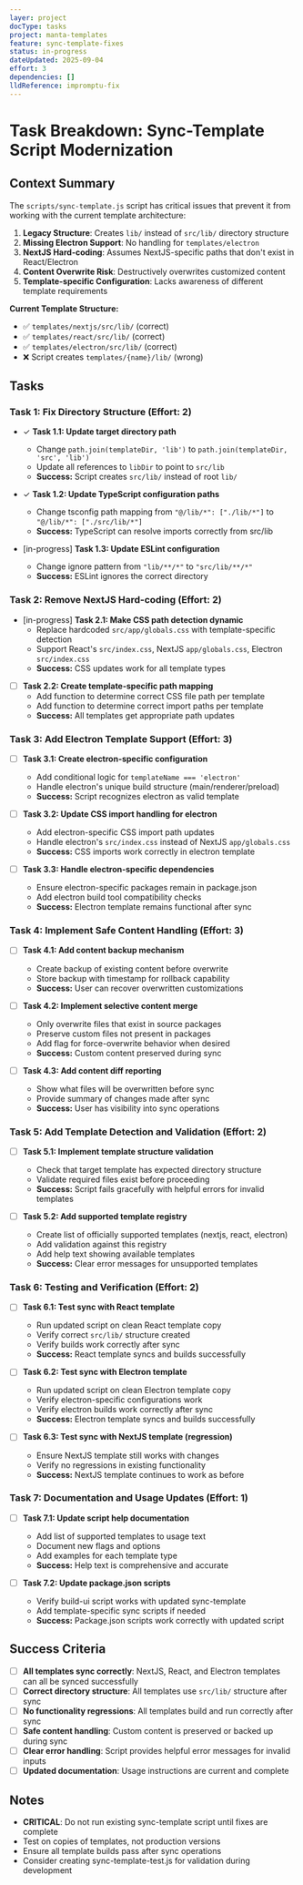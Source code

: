 ```yaml
---
layer: project
docType: tasks
project: manta-templates
feature: sync-template-fixes
status: in-progress
dateUpdated: 2025-09-04
effort: 3
dependencies: []
lldReference: impromptu-fix
---
```


# Task Breakdown: Sync-Template Script Modernization

## Context Summary

The `scripts/sync-template.js` script has critical issues that prevent it from working with the current template architecture:

1. **Legacy Structure**: Creates `lib/` instead of `src/lib/` directory structure
2. **Missing Electron Support**: No handling for `templates/electron` 
3. **NextJS Hard-coding**: Assumes NextJS-specific paths that don't exist in React/Electron
4. **Content Overwrite Risk**: Destructively overwrites customized content
5. **Template-specific Configuration**: Lacks awareness of different template requirements

**Current Template Structure:**
- ✅ `templates/nextjs/src/lib/` (correct)
- ✅ `templates/react/src/lib/` (correct) 
- ✅ `templates/electron/src/lib/` (correct)
- ❌ Script creates `templates/{name}/lib/` (wrong)

## Tasks

### Task 1: Fix Directory Structure (Effort: 2)
- ✓ **Task 1.1: Update target directory path**
  - Change `path.join(templateDir, 'lib')` to `path.join(templateDir, 'src', 'lib')`
  - Update all references to `libDir` to point to `src/lib`
  - **Success:** Script creates `src/lib/` instead of root `lib/`

- ✓ **Task 1.2: Update TypeScript configuration paths**
  - Change tsconfig path mapping from `"@/lib/*": ["./lib/*"]` to `"@/lib/*": ["./src/lib/*"]`
  - **Success:** TypeScript can resolve imports correctly from src/lib

- [in-progress] **Task 1.3: Update ESLint configuration**
  - Change ignore pattern from `"lib/**/*"` to `"src/lib/**/*"`
  - **Success:** ESLint ignores the correct directory

### Task 2: Remove NextJS Hard-coding (Effort: 2)
- [in-progress] **Task 2.1: Make CSS path detection dynamic**
  - Replace hardcoded `src/app/globals.css` with template-specific detection
  - Support React's `src/index.css`, NextJS `app/globals.css`, Electron `src/index.css`
  - **Success:** CSS updates work for all template types

- [ ] **Task 2.2: Create template-specific path mapping**
  - Add function to determine correct CSS file path per template
  - Add function to determine correct import paths per template
  - **Success:** All templates get appropriate path updates

### Task 3: Add Electron Template Support (Effort: 3)
- [ ] **Task 3.1: Create electron-specific configuration**
  - Add conditional logic for `templateName === 'electron'`
  - Handle electron's unique build structure (main/renderer/preload)
  - **Success:** Script recognizes electron as valid template

- [ ] **Task 3.2: Update CSS import handling for electron**
  - Add electron-specific CSS import path updates
  - Handle electron's `src/index.css` instead of NextJS `app/globals.css`
  - **Success:** CSS imports work correctly in electron template

- [ ] **Task 3.3: Handle electron-specific dependencies**
  - Ensure electron-specific packages remain in package.json
  - Add electron build tool compatibility checks
  - **Success:** Electron template remains functional after sync

### Task 4: Implement Safe Content Handling (Effort: 3)
- [ ] **Task 4.1: Add content backup mechanism**
  - Create backup of existing content before overwrite
  - Store backup with timestamp for rollback capability
  - **Success:** User can recover overwritten customizations

- [ ] **Task 4.2: Implement selective content merge**
  - Only overwrite files that exist in source packages
  - Preserve custom files not present in packages
  - Add flag for force-overwrite behavior when desired
  - **Success:** Custom content preserved during sync

- [ ] **Task 4.3: Add content diff reporting**
  - Show what files will be overwritten before sync
  - Provide summary of changes made after sync
  - **Success:** User has visibility into sync operations

### Task 5: Add Template Detection and Validation (Effort: 2)
- [ ] **Task 5.1: Implement template structure validation**
  - Check that target template has expected directory structure
  - Validate required files exist before proceeding
  - **Success:** Script fails gracefully with helpful errors for invalid templates

- [ ] **Task 5.2: Add supported template registry**
  - Create list of officially supported templates (nextjs, react, electron)
  - Add validation against this registry
  - Add help text showing available templates
  - **Success:** Clear error messages for unsupported templates

### Task 6: Testing and Verification (Effort: 2)
- [ ] **Task 6.1: Test sync with React template**
  - Run updated script on clean React template copy
  - Verify correct `src/lib/` structure created
  - Verify builds work correctly after sync
  - **Success:** React template syncs and builds successfully

- [ ] **Task 6.2: Test sync with Electron template**
  - Run updated script on clean Electron template copy  
  - Verify electron-specific configurations work
  - Verify electron builds work correctly after sync
  - **Success:** Electron template syncs and builds successfully

- [ ] **Task 6.3: Test sync with NextJS template (regression)**
  - Ensure NextJS template still works with changes
  - Verify no regressions in existing functionality
  - **Success:** NextJS template continues to work as before

### Task 7: Documentation and Usage Updates (Effort: 1)
- [ ] **Task 7.1: Update script help documentation**
  - Add list of supported templates to usage text
  - Document new flags and options
  - Add examples for each template type
  - **Success:** Help text is comprehensive and accurate

- [ ] **Task 7.2: Update package.json scripts**
  - Verify build-ui script works with updated sync-template
  - Add template-specific sync scripts if needed
  - **Success:** Package.json scripts work correctly with updated script

## Success Criteria

- [ ] **All templates sync correctly**: NextJS, React, and Electron templates can all be synced successfully
- [ ] **Correct directory structure**: All templates use `src/lib/` structure after sync
- [ ] **No functionality regressions**: All templates build and run correctly after sync
- [ ] **Safe content handling**: Custom content is preserved or backed up during sync
- [ ] **Clear error handling**: Script provides helpful error messages for invalid inputs
- [ ] **Updated documentation**: Usage instructions are current and complete

## Notes

- **CRITICAL**: Do not run existing sync-template script until fixes are complete
- Test on copies of templates, not production versions
- Ensure all template builds pass after sync operations
- Consider creating sync-template-test.js for validation during development